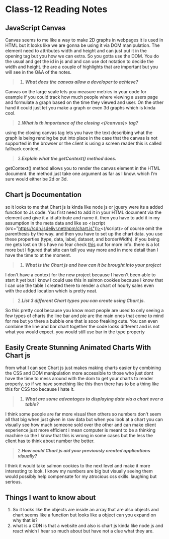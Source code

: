 # Class-12 Reading Notes

## JavaScript Canvas

Canvas seems to me like a way to make 2D graphs in webpages it is used in HTML but it looks like we are gonna be using it via DOM manipulation. The element need to attributes width and height and can just put it in the opening tag but you how we can extra. So you gotta use the DOM. You do the usual and get the id in js and and can use dot notation to decide the width and height. the are a couple of highlights that are important but you will see in the Q&A of the notes.

>1. ***What does the canvas allow a developer to achieve?***

Canvas on the large scale lets you measure metrics in your code for example if you could track how much people where viewing a users page and formulate a graph based on the time they viewed and user. On the other hand it could just let you make a graph or even 3d graphs which is kinda cool.

> 2.***What is th importance of the closing <(/canvas)> tag?***

using the closing canvas tag lets you have the text describing what  the graph is being rending be put into place in the case that the canvas is not supported in the browser or the client is using a screen reader this is called fallback content.

> 3.***Explain what the getContext() method does.***

 getContext() method allows you to render the canvas element in the HTML document. the method just take one argument as far as I know. which I'm sure would either be 2d or 3d.
>
## Chart js Documentation

so it looks to me that Chart js is kinda like node js or jquery were its a added function to Js code. You first need to add it in your HTML document via the element and give it a id attribute and name it. then you have to add it in my assumption in the meta data and like so <(script (src="https://cdn.jsdelivr.net/npm/chart.js"))><(/script)> of course omit the parenthesis by the way. and then you have to set up the chart data. you use these properties (type, data, label, dataset, and borderWidth). if you being me gets lost on this have no fear check [this](https://www.chartjs.org/docs/latest/) out for more info. there is a lot more but I figured that site can tell you way more and in more detail than I have the time to at the moment.

>1. ***What is the Chart js and how can it be brought into your project***

I don't have a context for the new project because I haven't been able to start it yet but I know I could use this in salmon cookies because I know that I can use the table I created there to render a chart of hourly sales even with the added location which is pretty neat.

>2.***List 3 different Chart types you can create using Chart js.***

So this pretty cool because you know most people are used to only seeing a few types of charts the line bar and pie are the main ones that come to mind for me but yo there a bubble one that is sooo freaking cute. You can even combine the line and bar chart together the code looks different and is not what you would expect. you would still use bar in the type property

## Easily Create Stunning Animated Charts With Chart js

from what I can see Chart js just makes making charts easier by combining the CSS and DOM manipulation more accessible to those who just dont have the time to mess around with the dom to get your charts to render properly. so if we have something like this then there has to be a thing like this for CSS too because I hate it.

>1. ***What are some advantages to displaying data via a chart over a table?***

I think some people are far more visual then others so numbers don't seem all that big when just given in raw data but when you look at a chart you can visually see how much someone sold over the other and can make client experience just more efficient i mean  computer is meant to be a thinking machine so the I know that this is wrong in some cases but the less the client has to think about number the better.

>2.***How could Chart js aid your previously created applications visually?***

I think it would take salmon cookies to the next level and make it more interesting to look. I know my numbers are big but visually seeing them would possibly help compensate for my atrocious css skills. laughing but serious.  

## Things I want to know about

1. So it looks like the objects are inside an array that are also objects and chart seems like a function but looks like a object can you expand on why that is?
2. what is a CDN is that a website and also is chart js kinda like node js and react which I hear so much about but have not a clue what they are.
